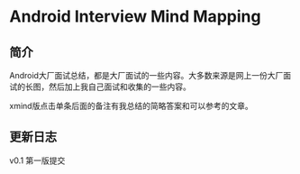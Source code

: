 # Android Interview Mind Mapping

## 简介

Android大厂面试总结，都是大厂面试的一些内容。大多数来源是网上一份大厂面试的长图，然后加上我自己面试和收集的一些内容。

xmind版点击单条后面的备注有我总结的简略答案和可以参考的文章。

## 更新日志

v0.1    第一版提交